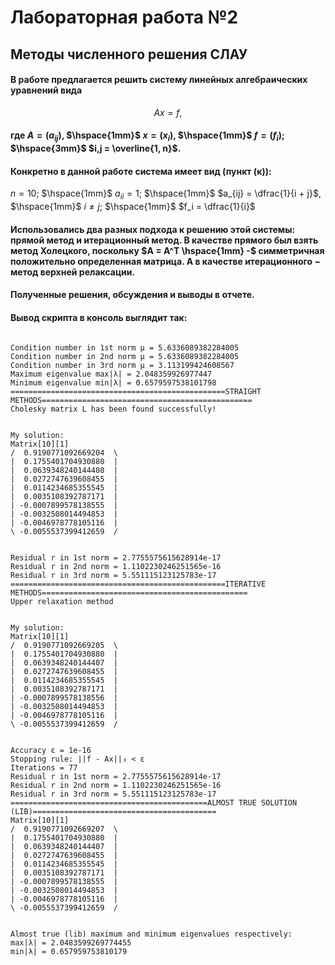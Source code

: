 # Лабораторная работа №2
## Методы численного решения СЛАУ


#### В работе предлагается решить систему линейных алгебраических уравнений вида
$$Ax = f,$$
#### где $A = (a_{ij})$, $\hspace{1mm}$ $x = (x_i)$, $\hspace{1mm}$ $f = (f_i)$; $\hspace{3mm}$ $i,j = \overline{1, n}$.


#### Конкретно в данной работе система имеет вид (**пункт (к)**):
$n = 10;$ $\hspace{1mm}$ $a_{ii} = 1;$ $\hspace{1mm}$ $a_{ij} = \dfrac{1}{i + j}$, $\hspace{1mm}$ $i \neq j;$ $\hspace{1mm}$ $f_i = \dfrac{1}{i}$


#### Использовались два разных подхода к решению этой системы: прямой метод и итерационный метод. В качестве прямого был взять метод Холецкого, поскольку $A = A^T \hspace{1mm} -$ симметричная положительно определенная матрица. А в качестве итерационного $-$ метод верхней релаксации.


#### Полученные решения, обсуждения и выводы в отчете.

#### Вывод скрипта в консоль выглядит так:
```console

Condition number in 1st norm μ = 5.6336089382284005
Condition number in 2nd norm μ = 5.6336089382284005
Condition number in 3rd norm μ = 3.113199424608567
Maximum eigenvalue max|λ| = 2.048359926977447
Minimum eigenvalue min|λ| = 0.6579597538101798
================================================STRAIGHT METHODS===============================================
Cholesky matrix L has been found successfully!


My solution:
Matrix[10][1]
/  0.9190771092669204  \
|  0.1755401704930880  |
|  0.0639348240144408  |
|  0.0272747639608455  |
|  0.0114234685355545  |
|  0.0035108392787171  |
| -0.0007899578138555  |
| -0.0032508014494853  |
| -0.0046978778105116  |
\ -0.0055537399412659  /


Residual r in 1st norm = 2.7755575615628914e-17
Residual r in 2nd norm = 1.1102230246251565e-16
Residual r in 3rd norm = 5.551115123125783e-17
================================================ITERATIVE METHODS==============================================
Upper relaxation method


My solution:
Matrix[10][1]
/  0.9190771092669205  \
|  0.1755401704930880  |
|  0.0639348240144407  |
|  0.0272747639608455  |
|  0.0114234685355545  |
|  0.0035108392787171  |
| -0.0007899578138556  |
| -0.0032508014494853  |
| -0.0046978778105116  |
\ -0.0055537399412659  /


Accuracy ε = 1e-16
Stopping rule: ||f - Ax||₃ < ε
Iterations = 77
Residual r in 1st norm = 2.7755575615628914e-17
Residual r in 2nd norm = 1.1102230246251565e-16
Residual r in 3rd norm = 5.551115123125783e-17
============================================ALMOST TRUE SOLUTION (LIB)=========================================
Matrix[10][1]
/  0.9190771092669207  \
|  0.1755401704930880  |
|  0.0639348240144407  |
|  0.0272747639608455  |
|  0.0114234685355545  |
|  0.0035108392787171  |
| -0.0007899578138555  |
| -0.0032508014494853  |
| -0.0046978778105116  |
\ -0.0055537399412659  /


Almost true (lib) maximum and minimum eigenvalues respectively: 
max|λ| = 2.0483599269774455 
min|λ| = 0.657959753810179

```